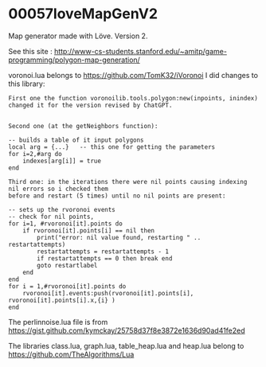 # 00057loveMapGenV2
Map generator made with Löve. Version 2.

See this site : http://www-cs-students.stanford.edu/~amitp/game-programming/polygon-map-generation/

voronoi.lua belongs to https://github.com/TomK32/iVoronoi
I did changes to this library:
    
    First one the function voronoilib.tools.polygon:new(inpoints, inindex) changed it for the version revised by ChatGPT.


    Second one (at the getNeighbors function):

    -- builds a table of it input polygons
    local arg = {...}   -- this one for getting the parameters
    for i=2,#arg do 
        indexes[arg[i]] = true 
    end

    Third one: in the iterations there were nil points causing indexing nil errors so i checked them
    before and restart (5 times) until no nil points are present:

    -- sets up the rvoronoi events
    -- check for nil points, 
    for i=1, #rvoronoi[it].points do
        if rvoronoi[it].points[i] == nil then 
            print("error: nil value found, restarting " .. restartattempts)
            restartattempts = restartattempts - 1
            if restartattempts == 0 then break end
            goto restartlabel
        end
    end 
    for i = 1,#rvoronoi[it].points do
        rvoronoi[it].events:push(rvoronoi[it].points[i], rvoronoi[it].points[i].x,{i} )
    end

The perlinnoise.lua file is from https://gist.github.com/kymckay/25758d37f8e3872e1636d90ad41fe2ed

The libraries class.lua, graph.lua, table_heap.lua and heap.lua belong to https://github.com/TheAlgorithms/Lua